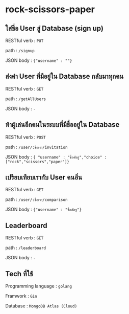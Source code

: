 # rock-scissors-paper

## ใส่ชี่อ User สู่ Database (sign up)
RESTful verb : `PUT`

path : `/signup`

JSON body : `{"username" : ""}`

## ส่งค่า User ที่มีอยู่ใน Database กลับมาทุกคน
RESTful verb : `GET`

path : `/getAllUsers`

JSON body : `-`

## ท้าผู้เล่นอีกคนในระบบที่มีชื่ออยู่ใน Database 
RESTful verb : `POST`

path : `/user/:ชื่อเรา/invitation`

JSON body : `{ "username" : "ชื่อศัตรู","choice" : ["rock","scissors","paper"]}`

## เปรียบเทียบเรากับ User คนอิ่น
RESTful verb : `GET`

path : `/user/:ชื่อเรา/comparison`

JSON body : `{"username" : "ชื่อศัตรู"}`

## Leaderboard
RESTful verb : `GET`

path : `/leaderboard`

JSON body : `-`

## Tech ที่ใช้
Programming language : `golang`

Framwork : `Gin`

Database : `MongoDB Atlas (Cloud)`

